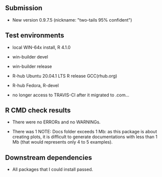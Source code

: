## Submission

* New version 0.9.7.5 (nickname: "two-tails 95% confident")


## Test environments

* local WIN-64x install, R 4.1.0

* win-builder devel 

* win-builder release

* R-hub Ubuntu 20.04.1 LTS R release GCC(rhub.org)

* R-hub Fedora, R-devel

* no longer access to TRAVIS-CI after it migrated to .com...


## R CMD check results

* There were no ERRORs and no WARNINGs.

* There was 1 NOTE: Docs folder exceeds 1 Mb: as this package
is about creating plots, it is difficult to generate documentations
with less than 1 Mb (that would represents only 4 to 5 examples). 


## Downstream dependencies

* All packages that I could install passed.

